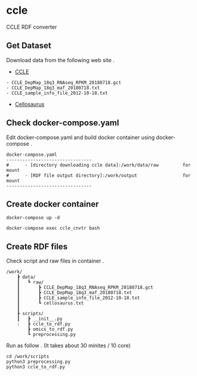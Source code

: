 # ccle
CCLE RDF converter

## Get Dataset  
Download data from the following web site .
* [CCLE](https://portals.broadinstitute.org/ccle)
```
- CCLE_DepMap_18q3_RNAseq_RPKM_20180718.gct
- CCLE_DepMap_18q3_maf_20180718.txt
- CCLE_sample_info_file_2012-10-18.txt
```

* [Cellosaurus](ftp://ftp.expasy.org/databases/cellosaurus/cellosaurus.txt)


## Check docker-compose.yaml
Edit docker-compose.yaml and build docker container using docker-compose .
```
docker-compose.yaml
--------------------------------
#      - [directory downloading ccle data]:/work/data/raw         for mount
#      - [RDF file output directory]:/work/output                 for mount
--------------------------------
```

## Create docker container
```
docker-compose up -d

docker-compose exec ccle_cnvtr bash
```

## Create RDF files
Check script and raw files in container .
```
/work/
    ┣ data/
    ┃   ┗ raw/
    ┃       ┣ CCLE_DepMap_18q3_RNAseq_RPKM_20180718.gct
    ┃       ┣ CCLE_DepMap_18q3_maf_20180718.txt
    ┃       ┣ CCLE_sample_info_file_2012-10-18.txt
    ┃       ┗ cellosaurus.txt
    ┃
    ┣ scripts/
    ┃   ┣ __init__.py
    :   ┣ ccle_to_rdf.py
        ┣ omics_to_rdf.py           
        ┗ preprocessing.py
```

Run as follow . (It takes about 30 minites / 10 core)
```
cd /work/scripts
python3 preprocessing.py
python3 ccle_to_rdf.py
```
